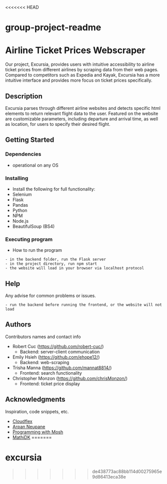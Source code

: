 <<<<<<< HEAD
# group-project-readme

# Airline Ticket Prices Webscraper

Our project, Excursia, provides users with intuitive accessibility to airline ticket prices from different airlines by scraping data from their web pages. Compared to competitors such as Expedia and Kayak, Excursia has a more intuitive interface and provides more focus on ticket prices specifically. 

## Description

Excursia parses through different airline websites and detects specific html elements to return relevant flight data to the user. Featured on the website are customizable parameters, including departure and arrival time, as well as location, for users to specify their desired flight. 

## Getting Started

### Dependencies

* operational on any OS
  
### Installing

* Install the following for full functionality:
* Selenium
* Flask
* Pandas
* Python
* NPM
* Node.js
* BeautifulSoup (BS4)

### Executing program

* How to run the program
```
- in the backend folder, run the Flask server
- in the project directory, run npm start 
- the website will load in your browser via localhost protocol
```

## Help

Any advise for common problems or issues.
```
- run the backend before running the frontend, or the website will not load
```

## Authors

Contributors names and contact info

* Robert Cuc (https://github.com/robert-cuc/)
   * Backend: server-client communication
* Emily Hsieh (https://github.com/ehope12/)
   * Backend: web-scraping
* Trisha Manna (https://github.com/mannat8814/)
   * Frontend: search functionality
* Christopher Monzon (https://github.com/chrisMonzon/)
   * Frontend: ticket price display

## Acknowledgments

Inspiration, code snippets, etc.
* [Cloudflex](https://cloudflex.team/blog/building-web-applications-with-react-and-python/)
* [Arpan Neupane](https://youtu.be/7LNl2JlZKHA?si=dsTW-IEST5YuOxU-)
* [Programming with Mosh](https://youtu.be/TlB_eWDSMt4?si=KbNQCRmQNS_bxyMq)
* [MathiDK](https://www.youtube.com/watch?v=IU0QtIAwkxw&ab_channel=MathiDK)
=======
# excursia
>>>>>>> de438773ac88bb114d00275965e9d86413eca38e
